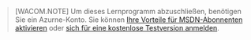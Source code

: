 > [WACOM.NOTE] Um dieses Lernprogramm abzuschließen, benötigen Sie ein
> Azurne-Konto. Sie können [Ihre Vorteile für MSDN-Abonnenten
> aktivieren](/en-us/pricing/member-offers/msdn-benefits-details/?WT.mc_id=A85619ABF) oder [sich für eine kostenlose
> Testversion anmelden](/en-us/pricing/free-trial/?WT.mc_id=A85619ABF).